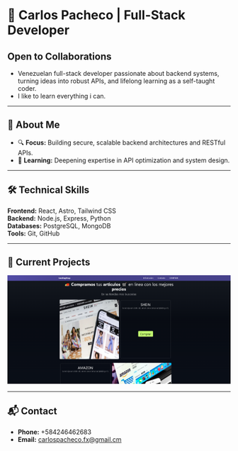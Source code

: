 # 👋 Carlos Pacheco | Full-Stack Developer  

## **Open to Collaborations**

- Venezuelan full-stack developer passionate about backend systems, turning ideas into robust APIs, and lifelong learning as a self-taught coder.
- I like to learn everything i can.
---

## **🚀 About Me**  

- 🔍 **Focus:** Building secure, scalable backend architectures and RESTful APIs.  
- 🌱 **Learning:** Deepening expertise in API optimization and system design.  

---

## **🛠️ Technical Skills**  
**Frontend:** React, Astro, Tailwind CSS  
**Backend:** Node.js, Express, Python  
**Databases:** PostgreSQL, MongoDB  
**Tools:** Git, GitHub  

---

## **📌 Current Projects**  
<a href="https://landingshop.netlify.app/" target="__blank">
  <img src="https://github.com/capa026/capa026/blob/main/LandingShop.png" alt="LandingPage"/>
</a>
<!-- Add project links later with brief descriptions -->  

---

## **📬 Contact**  
- **Phone:** +584246462683
- **Email:** carlospacheco.fx@gmail.cm
